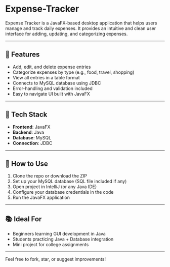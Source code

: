 # Expense-Tracker

Expense Tracker is a JavaFX-based desktop application that helps users manage and track daily expenses. It provides an intuitive and clean user interface for adding, updating, and categorizing expenses.

---

## 🔧 Features

- Add, edit, and delete expense entries
- Categorize expenses by type (e.g., food, travel, shopping)
- View all entries in a table format
- Connects to MySQL database using JDBC
- Error-handling and validation included
- Easy to navigate UI built with JavaFX

---

## 🧰 Tech Stack

- **Frontend**: JavaFX
- **Backend**: Java
- **Database**: MySQL
- **Connection**: JDBC

---

## 🚀 How to Use

1. Clone the repo or download the ZIP
2. Set up your MySQL database (SQL file included if any)
3. Open project in IntelliJ (or any Java IDE)
4. Configure your database credentials in the code
5. Run the JavaFX application

---

## 📚 Ideal For

- Beginners learning GUI development in Java
- Students practicing Java + Database integration
- Mini project for college assignments

---

Feel free to fork, star, or suggest improvements!
